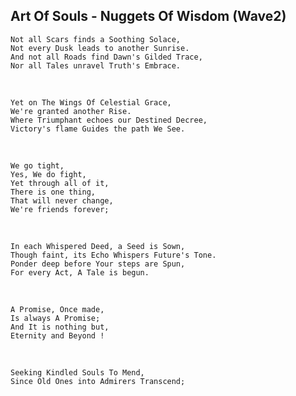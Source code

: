 ## Art Of Souls - Nuggets Of Wisdom (Wave2)

    Not all Scars finds a Soothing Solace,
    Not every Dusk leads to another Sunrise.
    And not all Roads find Dawn's Gilded Trace,
    Nor all Tales unravel Truth's Embrace.
  <br/>
  
    Yet on The Wings Of Celestial Grace,
    We're granted another Rise.
    Where Triumphant echoes our Destined Decree,
    Victory's flame Guides the path We See.
  <br/>

    We go tight, 
    Yes, We do fight, 
    Yet through all of it, 
    There is one thing,
    That will never change, 
    We're friends forever;
  <br/>
  
    In each Whispered Deed, a Seed is Sown,
    Though faint, its Echo Whispers Future's Tone.
    Ponder deep before Your steps are Spun,
    For every Act, A Tale is begun.
  <br/>
  
    A Promise, Once made,
    Is always A Promise;
    And It is nothing but,
    Eternity and Beyond !
  <br/>
  
    Seeking Kindled Souls To Mend,
    Since Old Ones into Admirers Transcend;
  <br/>
